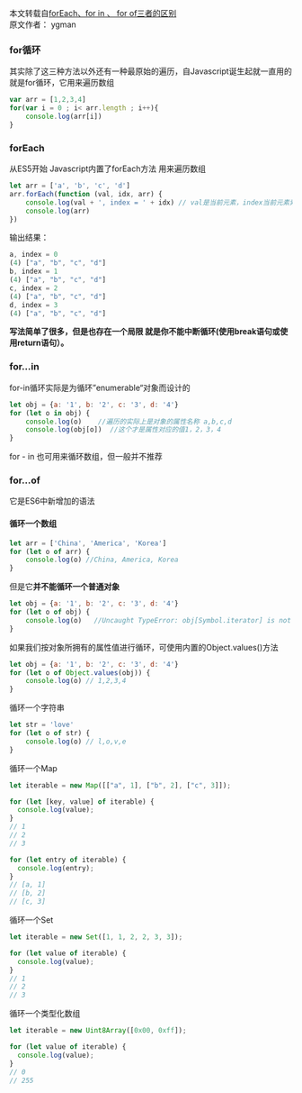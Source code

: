 本文转载自[forEach、for in 、 for of三者的区别](https://blog.csdn.net/one_girl/article/details/80192899)  
原文作者：  ygman  

### for循环
其实除了这三种方法以外还有一种最原始的遍历，自Javascript诞生起就一直用的 就是for循环，它用来遍历数组
```javascript
var arr = [1,2,3,4]
for(var i = 0 ; i< arr.length ; i++){
    console.log(arr[i])
}
```
### forEach
从ES5开始 Javascript内置了forEach方法 用来遍历数组
```javascript
let arr = ['a', 'b', 'c', 'd']
arr.forEach(function (val, idx, arr) {
    console.log(val + ', index = ' + idx) // val是当前元素，index当前元素索引，arr数组
    console.log(arr)
})
```
输出结果：
```javascript
a, index = 0
(4) ["a", "b", "c", "d"]
b, index = 1
(4) ["a", "b", "c", "d"]
c, index = 2
(4) ["a", "b", "c", "d"]
d, index = 3
(4) ["a", "b", "c", "d"]
```
**写法简单了很多，但是也存在一个局限 就是你不能中断循环(使用break语句或使用return语句）。**
### for…in
for-in循环实际是为循环”enumerable“对象而设计的
```javascript
let obj = {a: '1', b: '2', c: '3', d: '4'}
for (let o in obj) {
    console.log(o)    //遍历的实际上是对象的属性名称 a,b,c,d
    console.log(obj[o])  //这个才是属性对应的值1，2，3，4
}
```
for - in 也可用来循环数组，但一般并不推荐

### for…of
它是ES6中新增加的语法 
#### 循环一个数组
```javascript
let arr = ['China', 'America', 'Korea']
for (let o of arr) {
    console.log(o) //China, America, Korea
}
```
但是它**并不能循环一个普通对象**
```javascript
let obj = {a: '1', b: '2', c: '3', d: '4'}
for (let o of obj) {
    console.log(o)   //Uncaught TypeError: obj[Symbol.iterator] is not a function
}
```
如果我们按对象所拥有的属性值进行循环，可使用内置的Object.values()方法
```javascript
let obj = {a: '1', b: '2', c: '3', d: '4'}
for (let o of Object.values(obj)) {
    console.log(o) // 1,2,3,4
}
```
循环一个字符串
```javascript
let str = 'love'
for (let o of str) {
    console.log(o) // l,o,v,e
}
```
循环一个Map
```javascript
let iterable = new Map([["a", 1], ["b", 2], ["c", 3]]);

for (let [key, value] of iterable) {
  console.log(value);
}
// 1
// 2
// 3

for (let entry of iterable) {
  console.log(entry);
}
// [a, 1]
// [b, 2]
// [c, 3]
```
循环一个Set
```javascript
let iterable = new Set([1, 1, 2, 2, 3, 3]);

for (let value of iterable) {
  console.log(value);
}
// 1
// 2
// 3
```
循环一个类型化数组
```javascript
let iterable = new Uint8Array([0x00, 0xff]);

for (let value of iterable) {
  console.log(value);
}
// 0
// 255
```